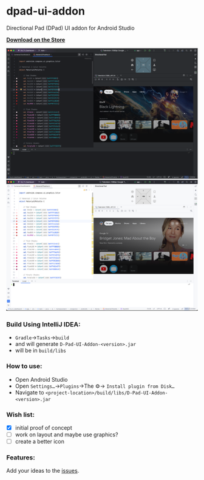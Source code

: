 # dpad-ui-addon
Directional Pad (DPad) UI addon for Android Studio

**[Download on the Store](https://plugins.jetbrains.com/plugin/27026-d-pad-ui-addon/)**

![DPad example](website/ide_dark.png)
![DPad example](website/ide_light.png)

### Build Using IntelliJ IDEA:

- `Gradle`->`Tasks`->`build` 
- and will generate `D-Pad-UI-Addon-<version>.jar` 
- will be in `build/libs` 

### How to use:

- Open Android Studio
- Open `Settings…`->`Plugins`->The ⚙️-> `Install plugin from Disk…`
- Navigate to `<project-location>/build/libs/D-Pad-UI-Addon-<version>.jar`


### Wish list:

- [x] initial proof of concept
- [ ] work on layout and maybe use graphics?
- [ ] create a better icon

### Features: 

Add your ideas to the [issues](https://github.com/nodinosaur/dpad-ui-addon/issues).